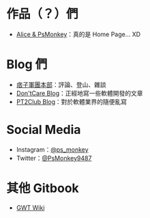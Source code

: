 作品（？）們
============

* [Alice & PsMonkey]：真的是 Home Page... XD

[Alice & PsMonkey]: http://alice.psmonkey.org


Blog 們
=======

* [痞子軍團本部]：評論、登山、雜談
* [Don'tCare Blog]：正經地寫一些軟體開發的文章
* [PT2Club Blog]：對於軟體業界的隨便亂寫


[痞子軍團本部]: http://blog.psmonkey.org
[Don'tCare Blog]: http://blog.dontcareabout.us
[PT2Club Blog]: http://pt2club.blogspot.com


Social Media
============

* Instagram：[@ps_monkey]
* Twitter：[@PsMonkey9487]


[@ps_monkey]: https://www.instagram.com/ps_monkey/
[@PsMonkey9487]: https://twitter.com/PsMonkey9487


其他 Gitbook
============

* [GWT Wiki](http://gwt.dontcareabout.us/)
